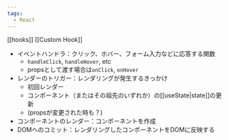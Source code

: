 ```yaml
---
tags:
  - React
---
```

[[hooks]]
[[Custom Hook]]

- イベントハンドラ：クリック、ホバー、フォーム入力などに応答する関数
	- `handleClick`, `handleHover`, etc
	- propsとして渡す場合は`onClick`, `onHover`
- レンダーのトリガー：レンダリングが発生するきっかけ
	- 初回レンダー
	- コンポーネント（またはその祖先のいずれか）の[[useState|state]]の更新
	- (propsが変更された時も？)
- コンポーネントのレンダー：コンポーネントを作成
- DOMへのコミット：レンダリングしたコンポーネントをDOMに反映する

